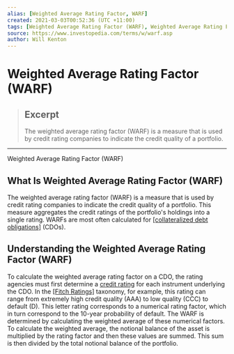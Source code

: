 ```yaml
---
alias: [Weighted Average Rating Factor, WARF]
created: 2021-03-03T00:52:36 (UTC +11:00)
tags: [Weighted Average Rating Factor (WARF), Weighted Average Rating Factor (WARF)]
source: https://www.investopedia.com/terms/w/warf.asp
author: Will Kenton
---
```


# Weighted Average Rating Factor (WARF)

> ## Excerpt
> The weighted average rating factor (WARF) is a measure that is used by credit rating companies to indicate the credit quality of a portfolio.

---

Weighted Average Rating Factor (WARF)
## What Is Weighted Average Rating Factor (WARF)

The weighted average rating factor (WARF) is a measure that is used by credit rating companies to indicate the credit quality of a portfolio. This measure aggregates the credit ratings of the portfolio's holdings into a single rating. WARFs are most often calculated for [[collateralized debt obligations]](https://www.investopedia.com/terms/c/cdo.asp) (CDOs).

## Understanding the Weighted Average Rating Factor (WARF)

To calculate the weighted average rating factor on a CDO, the rating agencies must first determine a [credit rating](https://www.investopedia.com/terms/c/creditrating.asp) for each instrument underlying the CDO. In the [[Fitch Ratings]](https://www.investopedia.com/terms/f/fitch-ratings.asp) taxonomy, for example, this rating can range from extremely high credit quality (AAA) to low quality (CCC) to default (D). This letter rating corresponds to a numerical rating factor, which in turn correspond to the 10-year probability of default. The WARF is determined by calculating the weighted average of these numerical factors. To calculate the weighted average, the notional balance of the asset is multiplied by the rating factor and then these values are summed. This sum is then divided by the total notional balance of the portfolio.

